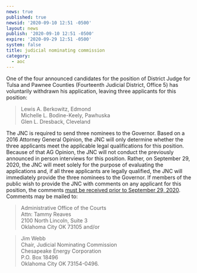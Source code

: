 ```yaml
---
news: true
published: true
newsid: '2020-09-10 12:51 -0500'
layout: news
publish: '2020-09-10 12:51 -0500'
expire: '2020-09-29 12:51 -0500'
system: false
title: judicial nominating commission
category:
  - aoc
---
```

One of the four announced candidates for the position of District Judge for Tulsa and Pawnee Counties (Fourteenth Judicial District, Office 5) has voluntarily withdrawn his application, leaving three applicants for this position:

> Lewis A. Berkowitz, Edmond  
> Michelle L. Bodine-Keely, Pawhuska  
> Glen L. Dresback, Cleveland  

The JNC is required to send three nominees to the Governor. Based on a 2016 Attorney General Opinion, the JNC will only determine whether the three applicants meet the applicable legal qualifications for this position. Because of that AG Opinion, the JNC will not conduct the previously announced in person interviews for this position. Rather, on September 29, 2020, the JNC will meet solely for the purpose of evaluating the applications and, if all three applicants are legally qualified, the JNC will immediately provide the three nominees to the Governor. If members of the public wish to provide the JNC with comments on any applicant for this position, the comments <u>must be received prior to September 29, 2020</u>. Comments may be mailed to:

> Administrative Office of the Courts  
> Attn: Tammy Reaves  
> 2100 North Lincoln, Suite 3  
> Oklahoma City OK 73105 and/or  

> Jim Webb  
> Chair, Judicial Nominating Commission  
> Chesapeake Energy Corporation  
> P.O. Box 18496  
> Oklahoma City OK 73154-0496.
